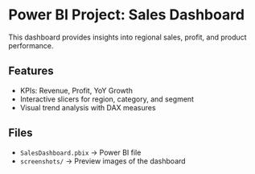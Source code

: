 # Power BI Project: Sales Dashboard

This dashboard provides insights into regional sales, profit, and product performance.

## Features
- KPIs: Revenue, Profit, YoY Growth
- Interactive slicers for region, category, and segment
- Visual trend analysis with DAX measures

## Files
- `SalesDashboard.pbix` → Power BI file
- `screenshots/` → Preview images of the dashboard
